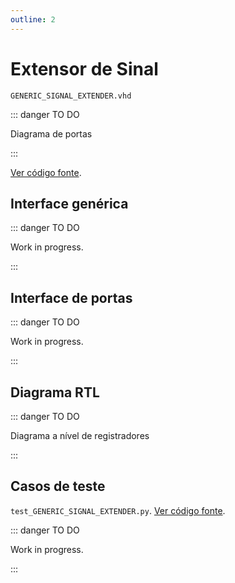 ```yaml
---
outline: 2
---
```


# Extensor de Sinal

`GENERIC_SIGNAL_EXTENDER.vhd`

::: danger TO DO

Diagrama de portas

:::

[Ver código fonte](https://github.com/pfeinsper/24a-CTI-RISCV/blob/main/src/GENERIC_SIGNAL_EXTENDER.vhd).

## Interface genérica


::: danger TO DO

Work in progress.

:::

## Interface de portas

::: danger TO DO

Work in progress.

:::

## Diagrama RTL

::: danger TO DO

Diagrama a nível de registradores

:::

## Casos de teste

`test_GENERIC_SIGNAL_EXTENDER.py`.
[Ver código fonte](https://github.com/pfeinsper/24a-CTI-RISCV/blob/main/test/test_GENERIC_SIGNAL_EXTENDER.py).

::: danger TO DO

Work in progress.

:::
